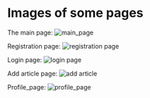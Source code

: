 # Images of some pages

The main page:
![main_page](https://github.com/Sashk-yozz/screenshots/blob/main/Django_blog_tamplate/main_page.png)

Registration page:
![registration page](https://github.com/Sashk-yozz/screenshots/blob/main/Django_blog_tamplate/registration%20page.png)

Login page:
![login page](https://github.com/Sashk-yozz/screenshots/blob/main/Django_blog_tamplate/login%20page.png)

Add article page:
![add article](https://github.com/Sashk-yozz/screenshots/blob/main/Django_blog_tamplate/add_article_page.png)

Profile_page:
![profile_page](https://github.com/Sashk-yozz/screenshots/blob/main/Django_blog_tamplate/profile_page.png)

